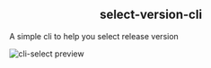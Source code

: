 <h2 align="center">select-version-cli</h2>

A simple cli to help you select release version

<img src="https://fuss10.elemecdn.com/6/67/d7b4b2af2f87aa10028feee5ed1b8gif.gif" alt="cli-select preview">